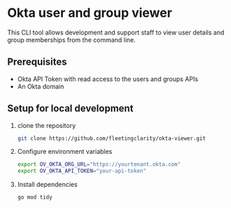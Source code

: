# Okta user and group viewer

This CLI tool allows development and support staff to view user details and group memberships from the command line.

## Prerequisites
* Okta API Token with read access to the users and groups APIs
* An Okta domain

## Setup for local development
1. clone the repository 
    ```bash
    git clone https://github.com/fleetingclarity/okta-viewer.git
    ```
2. Configure environment variables
    ```bash
    export OV_OKTA_ORG_URL="https://yourtenant.okta.com"
    export OV_OKTA_API_TOKEN="your-api-token"
    ```
3. Install dependencies
    ```bash
    go mod tidy
    ```